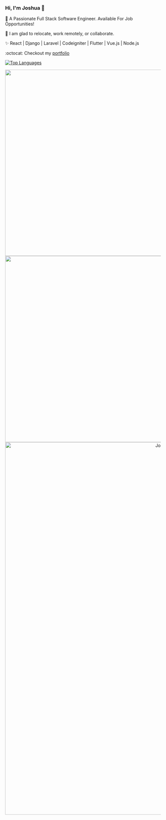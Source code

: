 ### Hi, I'm Joshua 👋

🔭 A Passionate Full Stack Software Engineer. Available For Job Opportunities!

📡 I am glad to relocate, work remotely, or collaborate.

✨ React | Django | Laravel | Codeigniter | Flutter | Vue.js | Node.js

:octocat: Checkout my <a href="https://joshuaminja.ml" target="_blank">portfolio</a>

[![Top Languages](https://github-readme-stats.vercel.app/api/top-langs/?username=joshuaminja&layout=compact)](https://github.com/joshuaminja/github-readme-stats)

<p align="center">
  <a href="https://github.com/joshuaminja">
  <img width="600px" src="https://github-readme-stats-eight-theta.vercel.app/api?username=joshuaminja&show_icons=true&include_all_commits=true&count_private=true"/>
  <img width="600px" src="https://github-readme-streak-stats.herokuapp.com?user=joshuaminja">
  </a>
  <a href="https://github.com/joshuaminja"><img alt="Joshua Daniel Minja's Activity Graph" width="1200px" src="https://activity-graph.herokuapp.com/graph?username=joshuaminja" /></a>
</p>
